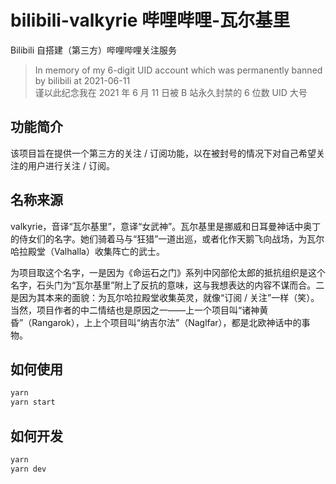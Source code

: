 # bilibili-valkyrie 哔哩哔哩-瓦尔基里

Bilibili 自搭建（第三方）哔哩哔哩关注服务

> In memory of my 6-digit UID account which was permanently banned by bilibili at 2021-06-11  
> 谨以此纪念我在 2021 年 6 月 11 日被 B 站永久封禁的 6 位数 UID 大号

## 功能简介

该项目旨在提供一个第三方的关注 / 订阅功能，以在被封号的情况下对自己希望关注的用户进行关注 / 订阅。

## 名称来源

valkyrie，音译“瓦尔基里”，意译“女武神”。瓦尔基里是挪威和日耳曼神话中奥丁的侍女们的名字。她们骑着马与“狂猎”一道出巡，或者化作天鹅飞向战场，为瓦尔哈拉殿堂（Valhalla）收集阵亡的武士。

为项目取这个名字，一是因为《命运石之门》系列中冈部伦太郎的抵抗组织是这个名字，石头门为“瓦尔基里”附上了反抗的意味，这与我想表达的内容不谋而合。二是因为其本来的面貌：为瓦尔哈拉殿堂收集英灵，就像“订阅 / 关注”一样（笑）。当然，项目作者的中二情结也是原因之一——上一个项目叫“诸神黄昏”（Rangarok），上上个项目叫“纳吉尔法”（Naglfar），都是北欧神话中的事物。

## 如何使用

```bash
yarn
yarn start
```

## 如何开发

```bash
yarn
yarn dev
```
